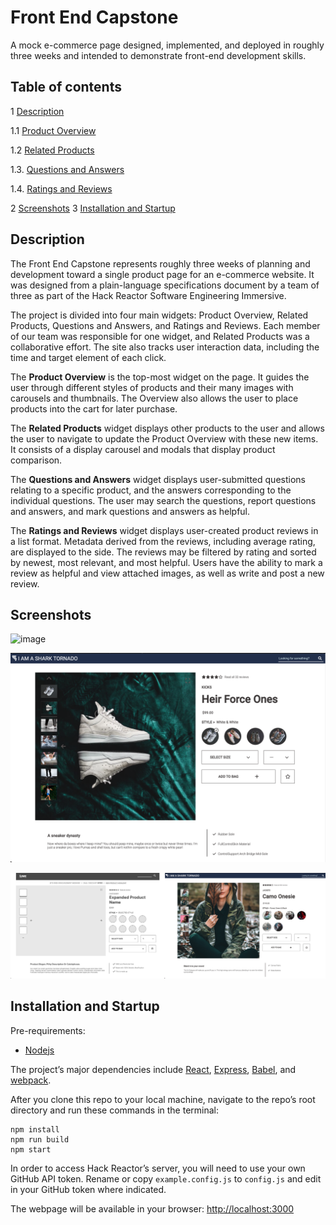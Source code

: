 # Front End Capstone

A mock e-commerce page designed, implemented, and deployed in roughly three weeks and intended to demonstrate front-end development skills.

## Table of contents
1 [Description](#description)

1.1 [Product Overview](#product-overview)

1.2 [Related Products](#related-products)

1.3. [Questions and Answers](#questions-answers)

1.4. [Ratings and Reviews](#ratings-reviews)

2 [Screenshots](#screenshots)
3 [Installation and Startup](#installation)

## Description <a name=”description”></a>
The Front End Capstone represents roughly three weeks of planning and development toward a single product page for an e-commerce website. It was designed from a plain-language specifications document by a team of three as part of the Hack Reactor Software Engineering Immersive.

The project is divided into four main widgets: Product Overview, Related Products, Questions and Answers, and Ratings and Reviews. Each member of our team was responsible for one widget, and Related Products was a collaborative effort. The site also tracks user interaction data, including the time and target element of each click.

<a name=”product-overview></a>The **Product Overview** is the top-most widget on the page. It guides the user through different styles of products and their many images with carousels and thumbnails. The Overview also allows the user to place products into the cart for later purchase.

<a name=”related-products></a>The **Related Products** widget displays other products to the user and allows the user to navigate to update the Product Overview with these new items. It consists of a display carousel and modals that display product comparison.

<a name=”questions-answers></a>The **Questions and Answers** widget displays user-submitted questions relating to a specific product, and the answers corresponding to the individual questions. The user may search the questions, report questions and answers, and mark questions and answers as helpful.

<a name=”ratings-reviews></a>The **Ratings and Reviews** widget displays user-created product reviews in a list format. Metadata derived from the reviews, including average rating, are displayed to the side. The reviews may be filtered by rating and sorted by newest, most relevant, and most helpful. Users have the ability to mark a review as helpful and view attached images, as well as write and post a new review.

## Screenshots <a name=”screenshots></a>
![image](images/fecGif.gif)

![image](images/productOverview.png)

![image](images/comparison.jpg)

## Installation and Startup <a name=”installation”></a>
Pre-requirements:
* [Nodejs](https://nodejs.org/en/)

The project’s major dependencies include [React](https://reactjs.org/), [Express](http://expressjs.com/), [Babel](https://babeljs.io/), and [webpack](https://webpack.js.org/).

After you clone this repo to your local machine, navigate to the repo’s root directory and run these commands in the terminal:
```
npm install
npm run build
npm start
```

In order to access Hack Reactor’s server, you will need to use your own GitHub API token. Rename or copy `example.config.js` to `config.js` and edit in your GitHub token where indicated.

The webpage will be available in your browser: [http://localhost:3000](http://localhost:3000)
